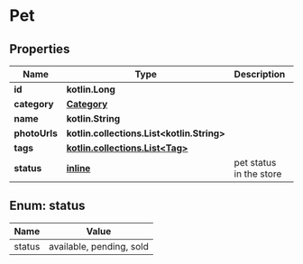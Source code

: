 
# Pet

## Properties
| Name | Type | Description | Notes |
| ------------ | ------------- | ------------- | ------------- |
| **id** | **kotlin.Long** |  |  [optional] |
| **category** | [**Category**](Category.md) |  |  [optional] |
| **name** | **kotlin.String** |  |  |
| **photoUrls** | **kotlin.collections.List&lt;kotlin.String&gt;** |  |  |
| **tags** | [**kotlin.collections.List&lt;Tag&gt;**](Tag.md) |  |  [optional] |
| **status** | [**inline**](#Status) | pet status in the store |  [optional] |


<a id="Status"></a>
## Enum: status
| Name | Value |
| ---- | ----- |
| status | available, pending, sold |



